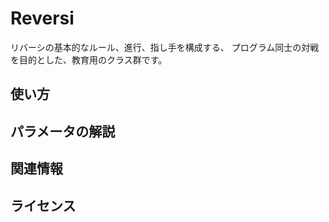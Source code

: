 Reversi
=======
リバーシの基本的なルール、進行、指し手を構成する、
プログラム同士の対戦を目的とした、教育用のクラス群です。

[image]: http://instacode.linology.info/56475


使い方
-----

パラメータの解説
-----

関連情報
-----

ライセンス
-----

